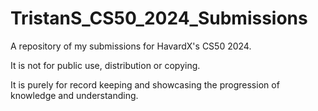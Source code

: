 # TristanS_CS50_2024_Submissions
A repository of my submissions for HavardX's CS50 2024.

It is not for public use, distribution or copying.

It is purely for record keeping and showcasing the progression of knowledge and understanding. 
